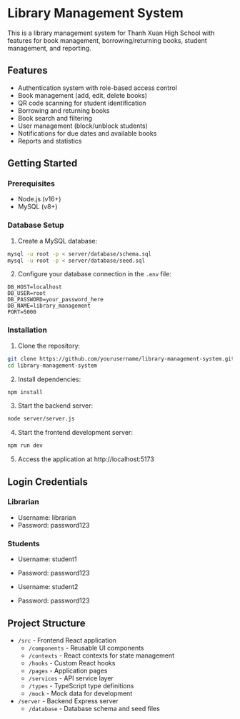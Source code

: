 
# Library Management System

This is a library management system for Thanh Xuan High School with features for book management, borrowing/returning books, student management, and reporting.

## Features

- Authentication system with role-based access control
- Book management (add, edit, delete books)
- QR code scanning for student identification
- Borrowing and returning books
- Book search and filtering
- User management (block/unblock students)
- Notifications for due dates and available books
- Reports and statistics

## Getting Started

### Prerequisites

- Node.js (v16+)
- MySQL (v8+)

### Database Setup

1. Create a MySQL database:

```bash
mysql -u root -p < server/database/schema.sql
mysql -u root -p < server/database/seed.sql
```

2. Configure your database connection in the `.env` file:

```
DB_HOST=localhost
DB_USER=root
DB_PASSWORD=your_password_here
DB_NAME=library_management
PORT=5000
```

### Installation

1. Clone the repository:

```bash
git clone https://github.com/yourusername/library-management-system.git
cd library-management-system
```

2. Install dependencies:

```bash
npm install
```

3. Start the backend server:

```bash
node server/server.js
```

4. Start the frontend development server:

```bash
npm run dev
```

5. Access the application at http://localhost:5173

## Login Credentials

### Librarian
- Username: librarian
- Password: password123

### Students
- Username: student1
- Password: password123

- Username: student2
- Password: password123

## Project Structure

- `/src` - Frontend React application
  - `/components` - Reusable UI components
  - `/contexts` - React contexts for state management
  - `/hooks` - Custom React hooks
  - `/pages` - Application pages
  - `/services` - API service layer
  - `/types` - TypeScript type definitions
  - `/mock` - Mock data for development
- `/server` - Backend Express server
  - `/database` - Database schema and seed files
